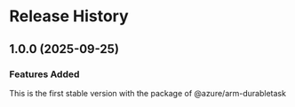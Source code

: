 # Release History
    
## 1.0.0 (2025-09-25)

### Features Added

This is the first stable version with the package of @azure/arm-durabletask
